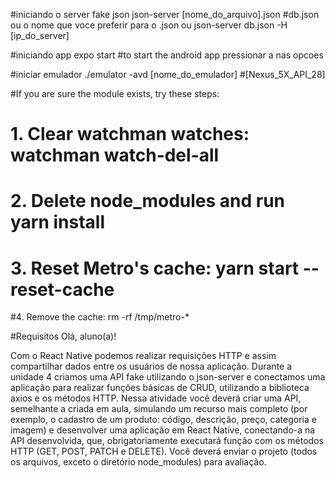 #iniciando o server fake json
json-server [nome_do_arquivo].json #db.json ou o nome que voce preferir para o .json
ou
json-server db.json -H [ip_do_server]


#iniciando app
expo start #to start the android app pressionar a nas opcoes

#iniciar emulador
./emulator -avd [nome_do_emulador] #[Nexus_5X_API_28]



#If you are sure the module exists, try these steps:
# 1. Clear watchman watches: watchman watch-del-all
# 2. Delete node_modules and run yarn install
# 3. Reset Metro's cache: yarn start --reset-cache
#4. Remove the cache: rm -rf /tmp/metro-*


#Requisitos
Olá, aluno(a)!

Com o React Native podemos realizar requisições HTTP e assim compartilhar dados entre os usuários de nossa aplicação. Durante a unidade 4 criamos uma API fake utilizando o json-server e conectamos uma aplicação para realizar funções básicas de CRUD, utilizando a biblioteca axios e os métodos HTTP. Nessa atividade você deverá criar uma API, semelhante a criada em aula, simulando um recurso mais completo (por exemplo, o cadastro de um produto: código, descrição, preço, categoria e imagem) e desenvolver uma aplicação em React Native, conectando-a na API desenvolvida, que, obrigatoriamente executará função com os métodos HTTP (GET, POST, PATCH e DELETE). Você deverá enviar o projeto (todos os arquivos, exceto o diretório node_modules) para avaliação.


